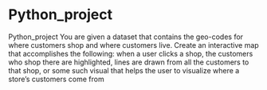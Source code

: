 # Python_project
Python_project
You are given a dataset that contains the geo-codes for where customers shop and where customers live. Create an interactive map that accomplishes the following: when a user clicks a shop, the customers who shop there are highlighted, lines are drawn from all the customers to that shop, or some such visual that helps the user to visualize where a store’s customers come from

